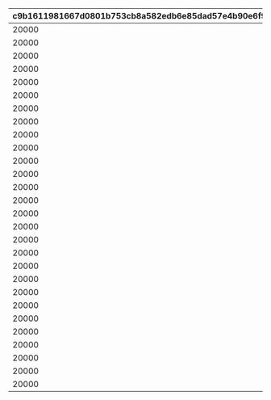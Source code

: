 |c9b1611981667d0801b753cb8a582edb6e85dad57e4b90e6f9405df51f64cd1a|859aa3871d4bcea851edbfb085c62426da2e503f0db37e1ac8b6b62b65a687ea|
| --- | --- |
|20000|21001|
|20000|21002|
|20000|21003|
|20000|21004|
|20000|21005|
|20000|21006|
|20000|21007|
|20000|21008|
|20000|21009|
|20000|21010|
|20000|21011|
|20000|21012|
|20000|21013|
|20000|21014|
|20000|21015|
|20000|21016|
|20000|21017|
|20000|21018|
|20000|21019|
|20000|21020|
|20000|21021|
|20000|21022|
|20000|21900|
|20000|21901|
|20000|21902|
|20000|21903|
|20000|21904|
|20000|21905|